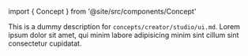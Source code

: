 import { Concept } from '@site/src/components/Concept'

<Concept
  title    = "studio/ui"
  kind     = "Core"
  category = "Creator"
  block    = {true}>
This is a dummy description for `concepts/creator/studio/ui.md`.
Lorem ipsum dolor sit amet, qui minim labore adipisicing minim sint cillum sint consectetur cupidatat.
</Concept>

